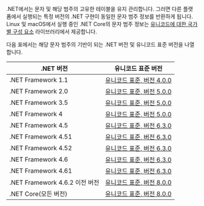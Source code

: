  .NET에서는 문자 및 해당 범주의 고유한 테이블을 유지 관리합니다. 그러면 다른 플랫폼에서 실행되는 특정 버전의 .NET 구현이 동일한 문자 범주 정보를 반환하게 됩니다. Linux 및 macOS에서 실행 중인 .NET Core의 문자 범주 정보는 [유니코드에 대한 국가별 구성 요소](http://site.icu-project.org/) 라이브러리에서 제공합니다.
 
 다음 표에서는 해당 문자 범주의 기반이 되는 .NET 버전 및 유니코드 표준 버전을 나열합니다.   
  
|.NET 버전|유니코드 표준 버전|  
|----------------------------|-------------------------------------|  
|.NET Framework 1.1|[유니코드 표준, 버전 4.0.0](https://www.unicode.org/versions/Unicode4.0.0/)|  
|.NET Framework 2.0|[유니코드 표준, 버전 5.0.0](https://www.unicode.org/versions/Unicode5.0.0)|  
|.NET Framework 3.5|[유니코드 표준, 버전 5.0.0](https://www.unicode.org/versions/Unicode5.0.0)|  
|.NET Framework 4|[유니코드 표준, 버전 5.0.0](https://www.unicode.org/versions/Unicode5.0.0)|  
|.NET Framework 4.5|[유니코드 표준, 버전 6.3.0](https://www.unicode.org/versions/Unicode6.3.0/)|  
|.NET Framework 4.51|[유니코드 표준, 버전 6.3.0](https://www.unicode.org/versions/Unicode6.3.0/)|  
|.NET Framework 4.52|[유니코드 표준, 버전 6.3.0](https://www.unicode.org/versions/Unicode6.3.0/)|  
|.NET Framework 4.6|[유니코드 표준, 버전 6.3.0](https://www.unicode.org/versions/Unicode6.3.0/)|  
|.NET Framework 4.61|[유니코드 표준, 버전 6.3.0](https://www.unicode.org/versions/Unicode6.3.0/)|  
|.NET Framework 4.6.2 이전 버전|[유니코드 표준, 버전 8.0.0](https://www.unicode.org/versions/Unicode8.0.0/)|  
|.NET Core(모든 버전)|[유니코드 표준, 버전 8.0.0](https://www.unicode.org/versions/Unicode8.0.0/)|
  
